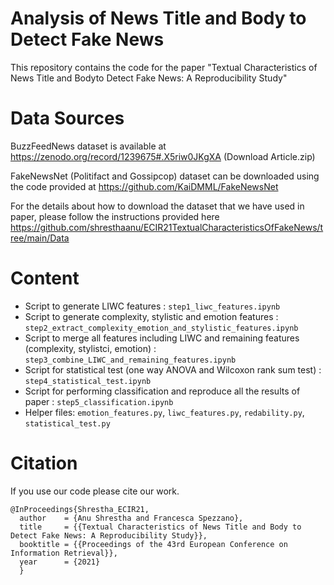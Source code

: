 # Analysis of News Title and Body to Detect Fake News

This repository contains the code for the paper 
"Textual Characteristics of News Title and Bodyto Detect Fake News: A Reproducibility Study"


# Data Sources
BuzzFeedNews dataset is available at https://zenodo.org/record/1239675#.X5riw0JKgXA (Download Article.zip)

FakeNewsNet (Politifact and Gossipcop) dataset can be downloaded using the code provided at https://github.com/KaiDMML/FakeNewsNet

For the details about how to download the dataset that we have used in paper, please follow the instructions provided here https://github.com/shresthaanu/ECIR21TextualCharacteristicsOfFakeNews/tree/main/Data

# Content

* Script to generate LIWC features : ```step1_liwc_features.ipynb```
* Script to generate complexity, stylistic and emotion features : ```step2_extract_complexity_emotion_and_stylistic_features.ipynb```
* Script to merge all features including LIWC and remaining features (complexity, stylistci, emotion) : ```step3_combine_LIWC_and_remaining_features.ipynb```
* Script for statistical test (one way ANOVA and Wilcoxon rank sum test) : ```step4_statistical_test.ipynb```
* Script for performing classification and reproduce all the results of paper : ```step5_classification.ipynb```
* Helper files: ```emotion_features.py```, ```liwc_features.py```, ```redability.py```, ```statistical_test.py```


# Citation
If you use our code please cite our work.

```{ 
@InProceedings{Shrestha_ECIR21,
  author    = {Anu Shrestha and Francesca Spezzano},
  title     = {{Textual Characteristics of News Title and Body to Detect Fake News: A Reproducibility Study}},
  booktitle = {{Proceedings of the 43rd European Conference on Information Retrieval}},
  year      = {2021}
  } 

